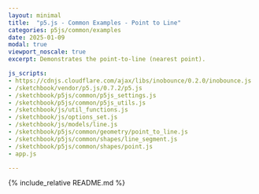 ```yaml
---
layout: minimal
title:  "p5.js - Common Examples - Point to Line"
categories: p5js/common/examples
date: 2025-01-09
modal: true
viewport_noscale: true
excerpt: Demonstrates the point-to-line (nearest point).

js_scripts:
- https://cdnjs.cloudflare.com/ajax/libs/inobounce/0.2.0/inobounce.js
- /sketchbook/vendor/p5.js/0.7.2/p5.js
- /sketchbook/p5js/common/p5js_settings.js
- /sketchbook/p5js/common/p5js_utils.js
- /sketchbook/js/util_functions.js
- /sketchbook/js/options_set.js
- /sketchbook/js/models/line.js
- /sketchbook/p5js/common/geometry/point_to_line.js
- /sketchbook/p5js/common/shapes/line_segment.js
- /sketchbook/p5js/common/shapes/point.js
- app.js

---
```


{% include_relative README.md %}

